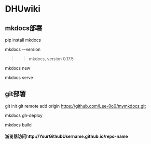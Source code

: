 # DHUwiki

## mkdocs部署

pip install mkdocs

mkdocs --version
>> mkdocs, version 0.17.5

mkdocs new <project name>

mkdocs serve


## git部署

git init
git remote add origin https://github.com/Lee-0o0/mymkdocs.git

mkdocs gh-deploy

mkdocs build

#### 游览器访问http://YourGithubUsername.github.io/repo-name


